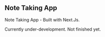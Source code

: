 ## Note Taking App

Note Taking App - Built with Next.Js.

Currently under-development. Not finished yet.
